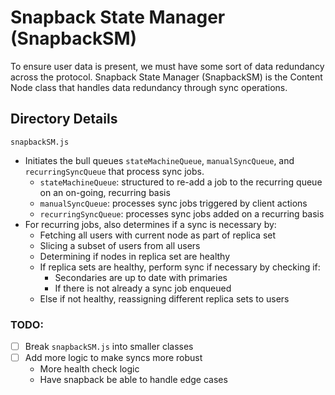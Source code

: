 # Snapback State Manager (SnapbackSM)

To ensure user data is present, we must have some sort of data redundancy across the protocol. Snapback State Manager (SnapbackSM) is the Content Node class that handles data redundancy through sync operations. 

## Directory Details

`snapbackSM.js`
- Initiates the bull queues `stateMachineQueue`, `manualSyncQueue`, and `recurringSyncQueue` that process sync jobs. 
    - `stateMachineQueue`: structured to re-add a job to the recurring queue on an on-going, recurring basis
    - `manualSyncQueue`: processes sync jobs triggered by client actions
    - `recurringSyncQueue`: processes sync jobs added on a recurring basis
- For recurring jobs, also determines if a sync is necessary by:
    - Fetching all users with current node as part of replica set
    - Slicing a subset of users from all users
    - Determining if nodes in replica set are healthy
    - If replica sets are healthy, perform sync if necessary by checking if:
        - Secondaries are up to date with primaries
        - If there is not already a sync job enqueued
    - Else if not healthy, reassigning different replica sets to users

### TODO:
- [ ] Break `snapbackSM.js` into smaller classes
- [ ] Add more logic to make syncs more robust
    - More health check logic
    - Have snapback be able to handle edge cases